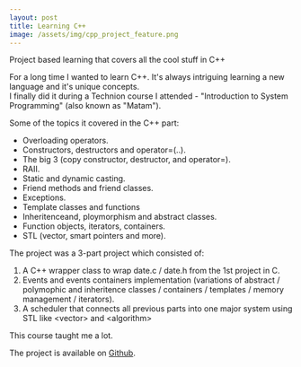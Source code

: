 ```yaml
---
layout: post
title: Learning C++
image: /assets/img/cpp_project_feature.png
---
```

Project based learning that covers all the cool stuff in C++

For a long time I wanted to learn C++. It's always intriguing learning a new language and it's unique concepts.  
I finally did it during a Technion course I attended - "Introduction to System Programming" (also known as "Matam").

Some of the topics it covered in the C++ part:

* Overloading operators.
* Constructors, destructors and operator=(..).
* The big 3 (copy constructor, destructor, and operator=).
* RAII.
* Static and dynamic casting.
* Friend methods and friend classes.
* Exceptions.
* Template classes and functions
* Inheritenceand, ploymorphism and abstract classes.
* Function objects, iterators, containers.
* STL (vector, smart pointers and more).

The project was a 3-part project which consisted of:

1. A C++ wrapper class to wrap date.c / date.h from the 1st project in C.
2. Events and events containers implementation (variations of abstract / polymophic and inheritence classes / containers / templates / memory management / iterators).
3. A scheduler that connects all previous parts into one major system using STL like \<vector\> and \<algorithm\>

This course taught me a lot.

The project is available on [Github](https://github.com/NoySegal/EventScheduler).
